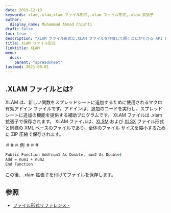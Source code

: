 ```yaml
---
date: 2019-12-10
keywords: xlam,.xlam,xlam ファイル形式,.xlam ファイル形式,.xlam 拡張子
author:
  display_name: Muhammad Ahmad Chishti
draft: false
toc: true
description: "XLAM ファイル形式と,XLAM ファイルを作成して開くことができる API について学習します。"
title: XLAM ファイル形式
linktitle: XLAM
menu:
  docs:
    parent: "spreadsheet"
lastmod: 2021-06-01
---
```


## .XLAM ファイルとは? ##

XLAM は、新しい関数をスプレッドシートに追加するために使用されるマクロ有効アドイン ファイルです。アドインは、追加のコードを実行し、スプレッドシートに追加の機能を提供する補助プログラムです。 XLAM ファイルは .xlam 拡張子で保存されます。 XLAM ファイルは、[XLSM](/spreadsheet/xlsm/) および [XLSX](/spreadsheet/xlsx/) ファイル形式と同様の XML ベースのファイルであり、全体のファイル サイズを縮小するために ZIP 圧縮で保存されます。

＃＃＃ 例 ＃＃＃

```cmd
Public Function Add(num1 As Double, num2 As Double)
Add = num1 + num2
End Function
```

この後、.xlam 拡張子を付けてファイルを保存します。

## 参照 ##

- [ファイル形式リファレンス - ](https://docs.microsoft.com/en-us/deployoffice/compat/office-file-format-reference)

